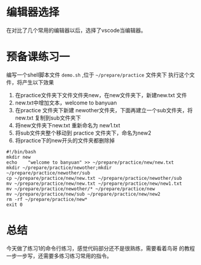 # 编辑器选择
在对比了几个常用的编辑器以后，选择了vscode当编辑器。
# 预备课练习一
编写一个shell脚本文件 
 ```demo.sh``` ,位于 ```~/prepare/practice``` 文件夹下 执行这个文件，将产生以下效果
1. 在practice文件夹下文件文件夹new，在new文件夹下，新建new.txt 文件
2. new.txt中增加文本，welcome to banyuan
3. 在practice 文件夹下新建 newother文件夹，下面再建立一个sub文件夹，将new.txt 复制到sub文件夹下
4. 将new文件夹下new.txt 重新命名为 new1.txt
5. 将sub文件夹整个移动到 practice 文件夹下，命名为new2
6. 将practice下的new开头的文件夹都删除掉
```
#!/bin/bash
mkdir new
echo    "welcome to banyuan" >> ~/prepare/practice/new/new.txt
mkdir ~/prepare/practice/newother;mkdir ~/prepare/practice/newother/sub
cp ~/prepare/practice/new/new.txt ~/prepare/practice/newother/sub
mv ~/prepare/practice/new/new.txt ~/prepare/practice/new/new1.txt
mv ~/prepare/practice/newother/* ~/prepare/practice/new
mv ~/prepare/practice/new/sub ~/prepare/practice/new/new2
rm -rf ~/prepare/practice/new*
exit 0
```
# 总结
今天做了练习1的命令行练习，感觉代码部分还不是很熟练，需要看着鸟哥 的教程一步一步写，还需要多练习练习常用的指令。
